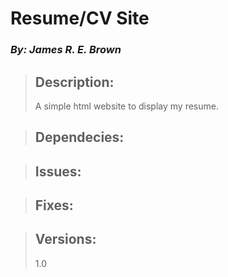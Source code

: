 
# Resume/CV Site
### *By: James R. E. Brown*

> ## Description:
>  A simple html website to display my resume.
>
>  
  
> ## Dependecies:
>
>
>  
  
> ## Issues:
>
>
>  
  
> ## Fixes:
  
> ## Versions:
>  1.0
>
>  




